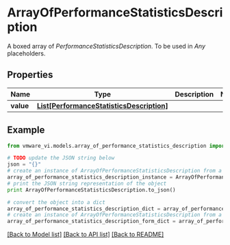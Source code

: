 # ArrayOfPerformanceStatisticsDescription

A boxed array of *PerformanceStatisticsDescription*. To be used in *Any* placeholders. 

## Properties
Name | Type | Description | Notes
------------ | ------------- | ------------- | -------------
**value** | [**List[PerformanceStatisticsDescription]**](PerformanceStatisticsDescription.md) |  | 

## Example

```python
from vmware_vi.models.array_of_performance_statistics_description import ArrayOfPerformanceStatisticsDescription

# TODO update the JSON string below
json = "{}"
# create an instance of ArrayOfPerformanceStatisticsDescription from a JSON string
array_of_performance_statistics_description_instance = ArrayOfPerformanceStatisticsDescription.from_json(json)
# print the JSON string representation of the object
print ArrayOfPerformanceStatisticsDescription.to_json()

# convert the object into a dict
array_of_performance_statistics_description_dict = array_of_performance_statistics_description_instance.to_dict()
# create an instance of ArrayOfPerformanceStatisticsDescription from a dict
array_of_performance_statistics_description_form_dict = array_of_performance_statistics_description.from_dict(array_of_performance_statistics_description_dict)
```
[[Back to Model list]](../README.md#documentation-for-models) [[Back to API list]](../README.md#documentation-for-api-endpoints) [[Back to README]](../README.md)


